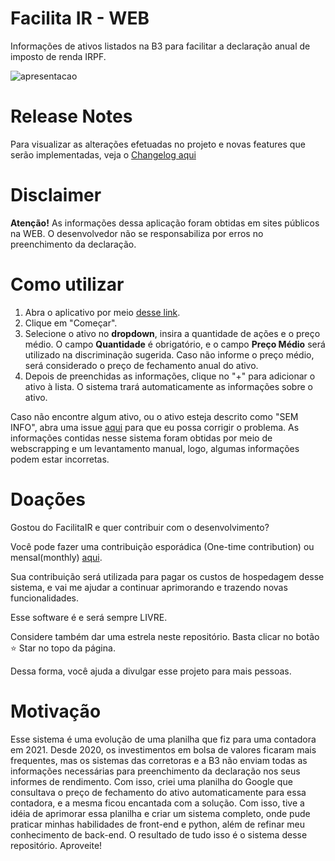# Facilita IR - WEB

Informações de ativos listados na B3 para facilitar a declaração anual de imposto de renda IRPF. 

![apresentacao](https://user-images.githubusercontent.com/30123586/226008336-32c831d6-628a-4d23-bc52-9d010916150f.PNG)

# Release Notes
Para visualizar as alterações efetuadas no projeto e novas features que serão implementadas, veja o [Changelog aqui](./CHANGELOG.MD)

# Disclaimer
**Atenção!** As informações dessa aplicação foram obtidas em sites públicos na WEB. O desenvolvedor não se responsabiliza por erros no preenchimento da declaração.

# Como utilizar

1. Abra o aplicativo por meio [desse link](https://facilitair.herokuapp.com/).
2. Clique em "Começar".
3. Selecione o ativo no **dropdown**, insira a quantidade de ações e o preço médio.
O campo **Quantidade** é obrigatório, e o campo **Preço Médio** será utilizado na discriminação sugerida. Caso não informe o preço médio, será considerado o preço de fechamento anual do ativo.
4. Depois de preenchidas as informações, clique no "+" para adicionar o ativo à lista. O sistema trará automaticamente as informações sobre o ativo.


Caso não encontre algum ativo, ou o ativo esteja descrito como "SEM INFO", abra uma issue [aqui](https://github.com/mikxingu/facilitair-web/issues) para que eu possa corrigir o problema.
As informações contidas nesse sistema foram obtidas por meio de webscrapping e um levantamento manual, logo, algumas informações podem estar incorretas.

# Doações
Gostou do FacilitaIR e quer contribuir com o desenvolvimento?

Você pode fazer uma contribuição esporádica (One-time contribution) ou mensal(monthly) [aqui](https://github.com/sponsors/mikxingu).

Sua contribuição será utilizada para pagar os custos de hospedagem desse sistema, e vai me ajudar a continuar aprimorando e trazendo novas funcionalidades.

Esse software é e será sempre LIVRE.

Considere também dar uma estrela neste repositório. Basta clicar no botão :star: Star no topo da página.

Dessa forma, você ajuda a divulgar esse projeto para mais pessoas.


# Motivação
Esse sistema é uma evolução de uma planilha que fiz para uma contadora em 2021. Desde 2020, os investimentos em bolsa de valores ficaram mais frequentes, mas os sistemas das corretoras e a B3 não enviam todas as informações necessárias para preenchimento da declaração nos seus informes de rendimento.
Com isso, criei uma planilha do Google que consultava o preço de fechamento do ativo automaticamente para essa contadora, e a mesma ficou encantada com a solução.
Com isso, tive a idéia de aprimorar essa planilha e criar um sistema completo, onde pude praticar minhas habilidades de front-end e python, além de refinar meu conhecimento de back-end. O resultado de tudo isso é o sistema desse repositório.
Aproveite!
